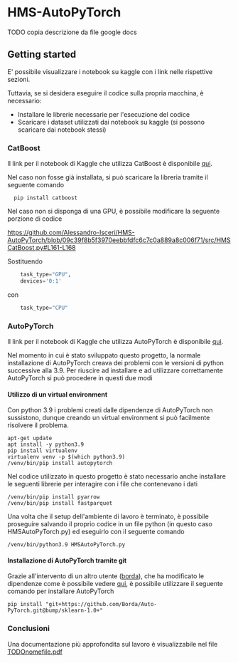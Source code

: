 # HMS-AutoPyTorch

TODO copia descrizione da file google docs

## Getting started

E' possibile visualizzare i notebook su kaggle con i link nelle rispettive sezioni.

Tuttavia, se si desidera eseguire il codice sulla propria macchina, è necessario:
* Installare le librerie necessarie per l'esecuzione del codice
* Scaricare i dataset utilizzati dai notebook su kaggle (si possono scaricare dai notebook stessi)

### CatBoost

Il link per il notebook di Kaggle che utilizza CatBoost è disponibile [qui](https://www.kaggle.com/code/alessandroisceri/catboost-hms).

Nel caso non fosse già installata, si può scaricare la libreria tramite il seguente comando

```shell
  pip install catboost
```

Nel caso non si disponga di una GPU, è possibile modificare la seguente porzione di codice

https://github.com/Alessandro-Isceri/HMS-AutoPyTorch/blob/09c39f8b5f3970eebbfdfc6c7c0a889a8c006f71/src/HMSCatBoost.py#L161-L168

Sostituendo 
```python
    task_type="GPU",
    devices='0:1'
```
con
```python
    task_type="CPU"
```

### AutoPyTorch

Il link per il notebook di Kaggle che utilizza AutoPyTorch è disponibile [qui](https://www.kaggle.com/code/alessandroisceri/autopytorch-hms).

Nel momento in cui è stato sviluppato questo progetto, la normale installazione di AutoPyTorch creava dei problemi con le versioni di python successive alla 3.9.
Per riuscire ad installare e ad utilizzare correttamente AutoPyTorch si può procedere in questi due modi

#### Utilizzo di un virtual environment

Con python 3.9 i problemi creati dalle dipendenze di AutoPyTorch non sussistono, dunque creando un virtual environment si può facilmente risolvere il problema.
```shell
apt-get update
apt install -y python3.9
pip install virtualenv
virtualenv venv -p $(which python3.9)
/venv/bin/pip install autopytorch
```
Nel codice utilizzato in questo progetto è stato necessario anche installare le seguenti librerie per interagire con i file che contenevano i dati
```shell
/venv/bin/pip install pyarrow
/venv/bin/pip install fastparquet
```
Una volta che il setup dell'ambiente di lavoro è terminato, è possibile proseguire salvando il proprio codice in un file python (in questo caso HMSAutoPyTorch.py) ed eseguirlo con il seguente comando
```shell
/venv/bin/python3.9 HMSAutoPyTorch.py
```
#### Installazione di AutoPyTorch tramite git

Grazie all'intervento di un altro utente ([borda](https://github.com/Borda)), che ha modificato le dipendenze come è possibile vedere [qui](https://github.com/automl/Auto-PyTorch/pull/506), è possibile utilizzare il seguente comando per installare AutoPyTorch
```shell
pip install "git+https://github.com/Borda/Auto-PyTorch.git@bump/sklearn-1.0+"
```
### Conclusioni

Una documentazione più approfondita sul lavoro è visualizzabile nel file [TODOnomefile.pdf](inserisciquilink)

